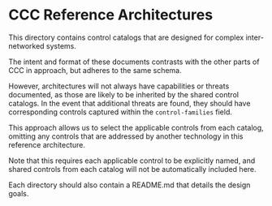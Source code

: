 # CCC Reference Architectures

This directory contains control catalogs that are designed for complex inter-networked systems.

The intent and format of these documents contrasts with the other parts of CCC in approach, but adheres to the same schema.

However, architectures will not always have capabilities or threats documented, as those are likely to be inherited by the shared control catalogs. In the event that additional threats are found, they should have corresponding controls captured within the `control-families` field.

This approach allows us to select the applicable controls from each catalog, omitting any controls that are addressed by another technology in this reference architecture.

Note that this requires each applicable control to be explicitly named, and shared controls from each catalog will not be automatically included here.

Each directory should also contain a README.md that details the design goals.
